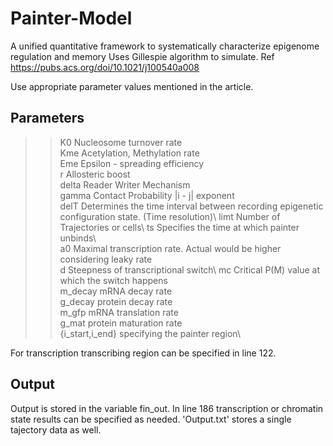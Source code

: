 # Painter-Model
A unified quantitative framework to systematically characterize epigenome regulation and memory 
Uses Gillespie algorithm to simulate. Ref https://pubs.acs.org/doi/10.1021/j100540a008

Use appropriate parameter values mentioned in the article. 
## Parameters
  >>K0                  Nucleosome turnover rate\
  >>Kme                 Acetylation, Methylation rate\
  >>Eme                 Epsilon - spreading efficiency\
  >>r                   Allosteric boost\
  >>delta               Reader Writer Mechanism\
  >>gamma               Contact Probability |i - j| exponent\
  >>delT                Determines the time interval between recording epigenetic configuration state. (Time resolution)\ 
  >>limt                Number of Trajectories or cells\ 
  >>ts                  Specifies the time at which painter unbinds\   
  >>a0                  Maximal transcription rate. Actual would be higher considering leaky rate\
  >>d                   Steepness of transcriptional switch\ 
  >>mc                  Critical P(M) value at which the switch happens\
  >>m_decay             mRNA decay rate\
  >>g_decay             protein decay rate\
  >>m_gfp               mRNA translation rate\
  >>g_mat               protein maturation rate\
  >>{i_start,i_end}     specifying the painter region\
  
For transcription transcribing region can be specified in line 122. 

## Output
   Output is stored in the variable fin_out. In line 186 transcription or chromatin state results can be specified as needed. 
   'Output.txt' stores a single tajectory data as well.  
